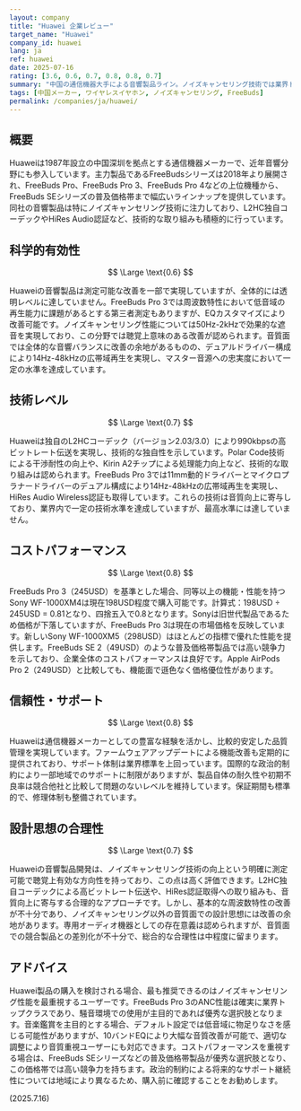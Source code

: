 ```yaml
---
layout: company
title: "Huawei 企業レビュー"
target_name: "Huawei"
company_id: huawei
lang: ja
ref: huawei
date: 2025-07-16
rating: [3.6, 0.6, 0.7, 0.8, 0.8, 0.7]
summary: "中国の通信機器大手による音響製品ライン。ノイズキャンセリング技術では業界トップクラスを実現するものの、音質面での改善の余地が大きく、コストパフォーマンスは競合他社に劣る状況"
tags: [中国メーカー, ワイヤレスイヤホン, ノイズキャンセリング, FreeBuds]
permalink: /companies/ja/huawei/
---
```


## 概要

Huaweiは1987年設立の中国深圳を拠点とする通信機器メーカーで、近年音響分野にも参入しています。主力製品であるFreeBudsシリーズは2018年より展開され、FreeBuds Pro、FreeBuds Pro 3、FreeBuds Pro 4などの上位機種から、FreeBuds SEシリーズの普及価格帯まで幅広いラインナップを提供しています。同社の音響製品は特にノイズキャンセリング技術に注力しており、L2HC独自コーデックやHiRes Audio認証など、技術的な取り組みも積極的に行っています。

## 科学的有効性

$$ \Large \text{0.6} $$

Huaweiの音響製品は測定可能な改善を一部で実現していますが、全体的には透明レベルに達していません。FreeBuds Pro 3では周波数特性において低音域の再生能力に課題があるとする第三者測定もありますが、EQカスタマイズにより改善可能です。ノイズキャンセリング性能については50Hz-2kHzで効果的な遮音を実現しており、この分野では聴覚上意味のある改善が認められます。音質面では全体的な音響バランスに改善の余地があるものの、デュアルドライバー構成により14Hz-48kHzの広帯域再生を実現し、マスター音源への忠実度において一定の水準を達成しています。

## 技術レベル

$$ \Large \text{0.7} $$

Huaweiは独自のL2HCコーデック（バージョン2.03/3.0）により990kbpsの高ビットレート伝送を実現し、技術的な独自性を示しています。Polar Code技術による干渉耐性の向上や、Kirin A2チップによる処理能力向上など、技術的な取り組みは認められます。FreeBuds Pro 3では11mm動的ドライバーとマイクロプラナードライバーのデュアル構成により14Hz-48kHzの広帯域再生を実現し、HiRes Audio Wireless認証も取得しています。これらの技術は音質向上に寄与しており、業界内で一定の技術水準を達成していますが、最高水準には達していません。

## コストパフォーマンス

$$ \Large \text{0.8} $$

FreeBuds Pro 3（245USD）を基準とした場合、同等以上の機能・性能を持つSony WF-1000XM4は現在198USD程度で購入可能です。計算式：198USD ÷ 245USD = 0.81となり、四捨五入で0.8となります。Sonyは旧世代製品であるため価格が下落していますが、FreeBuds Pro 3は現在の市場価格を反映しています。新しいSony WF-1000XM5（298USD）はほとんどの指標で優れた性能を提供します。FreeBuds SE 2（49USD）のような普及価格帯製品では高い競争力を示しており、企業全体のコストパフォーマンスは良好です。Apple AirPods Pro 2（249USD）と比較しても、機能面で遜色なく価格優位性があります。

## 信頼性・サポート

$$ \Large \text{0.8} $$

Huaweiは通信機器メーカーとしての豊富な経験を活かし、比較的安定した品質管理を実現しています。ファームウェアアップデートによる機能改善も定期的に提供されており、サポート体制は業界標準を上回っています。国際的な政治的制約により一部地域でのサポートに制限がありますが、製品自体の耐久性や初期不良率は競合他社と比較して問題のないレベルを維持しています。保証期間も標準的で、修理体制も整備されています。

## 設計思想の合理性

$$ \Large \text{0.7} $$

Huaweiの音響製品開発は、ノイズキャンセリング技術の向上という明確に測定可能で聴覚上有効な方向性を持っており、この点は高く評価できます。L2HC独自コーデックによる高ビットレート伝送や、HiRes認証取得への取り組みも、音質向上に寄与する合理的なアプローチです。しかし、基本的な周波数特性の改善が不十分であり、ノイズキャンセリング以外の音質面での設計思想には改善の余地があります。専用オーディオ機器としての存在意義は認められますが、音質面での競合製品との差別化が不十分で、総合的な合理性は中程度に留まります。

## アドバイス

Huawei製品の購入を検討される場合、最も推奨できるのはノイズキャンセリング性能を最重視するユーザーです。FreeBuds Pro 3のANC性能は確実に業界トップクラスであり、騒音環境での使用が主目的であれば優秀な選択肢となります。音楽鑑賞を主目的とする場合、デフォルト設定では低音域に物足りなさを感じる可能性がありますが、10バンドEQにより大幅な音質改善が可能で、適切な調整により音質重視ユーザーにも対応できます。コストパフォーマンスを重視する場合は、FreeBuds SEシリーズなどの普及価格帯製品が優秀な選択肢となり、この価格帯では高い競争力を持ちます。政治的制約による将来的なサポート継続性については地域により異なるため、購入前に確認することをお勧めします。

(2025.7.16)